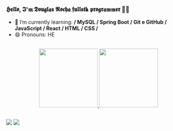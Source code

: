 ### 𝕳𝖊𝖑𝖑𝖔, 𝕴'𝖒 𝕯𝖔𝖚𝖌𝖑𝖆𝖘 𝕽𝖔𝖈𝖍𝖆 𝖋𝖚𝖑𝖑𝖘𝖙𝖐 𝖕𝖗𝖔𝖌𝖗𝖆𝖒𝖒𝖊𝖗  👾👾



- 🌱 I’m currently learning: **/ MySQL / Spring Boot / Git e GitHub / JavaScript / React / HTML / CSS /**
- 😄 Pronouns: HE
</div>

##

<div>
  
<div align="center">
  <a href="https://github.com/rafaballerini">
  <img height="160em" src="https://github-readme-stats.vercel.app/api?username=dogzeira&show_icons=true&theme=dark&include_all_commits=true&count_private=true"/>
  <img height="160em" src="https://github-readme-stats.vercel.app/api/top-langs/?username=dogzeira&layout=compact&langs_count=7&theme=dark"/>   
 
  </div>
  
  ##
  
  <div>  
  <a href="https://instagram.com/_dogzeiraa_" target="_blank"><img src="https://img.shields.io/badge/-Instagram-%23E4405F?style=for-the-badge&logo=instagram&logoColor=white" target="_blank"></a> 
        <a href="https://www.linkedin.com/in/doug-rocha/" target="_blank"><img src="https://img.shields.io/badge/-LinkedIn-%230077B5?style=for-the-badge&logo=linkedin&logoColor=white" target="_blank"></a> 
    
    
  


   
